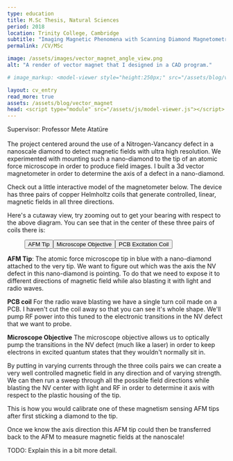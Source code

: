 ```yaml
---
type: education
title: M.Sc Thesis, Natural Sciences
period: 2018
location: Trinity College, Cambridge
subtitle: "Imaging Magnetic Phenomena with Scanning Diamond Magnetometry"
permalink: /CV/MSc

image: /assets/images/vector_magnet_angle_view.png
alt: "A render of vector magnet that I designed in a CAD program."

# image_markup: <model-viewer style="height:250px;" src="/assets/blog/vector_magnet/vector_magnet.glb" ar ar-modes="webxr scene-viewer quick-look" camera-controls poster="/assets/blog/vector_magnet/vector_magnet.png" shadow-intensity="1" environment-image="/assets/blog/vector_magnet/aircraft_workshop_01_1k.hdr" camera-orbit="-169.8deg 78.57deg 0.8881m" field-of-view="32.55deg" interaction-prompt="none" auto-rotate> </model-viewer>

layout: cv_entry
read_more: true
assets: /assets/blog/vector_magnet
head: <script type="module" src="/assets/js/model-viewer.js"></script>
---
```


Supervisor: Professor Mete Atatüre<br>
<br>
The project centered around the use of a Nitrogen-Vancancy defect in a nanoscale diamond to detect magnetic fields with ultra high resolution. We experimented with mounting such a nano-diamond to the tip of an atomic force microscope in order to produce field images. I built a 3d vector magnetometer in order to determine the axis of a defect in a nano-diamond.

Check out a little interactive model of the magnetometer below. The device has three pairs of copper Helmholtz coils that generate controlled, linear, magnetic fields in all three directions.

<figure>
<model-viewer style="height:500px;" src="{{ page.assets }}/vector_magnet.glb" ar ar-modes="webxr scene-viewer quick-look" camera-controls poster="{{ page.assets }}/vector_magnet.png" shadow-intensity="1" environment-image="{{ page.assets }}/aircraft_workshop_01_1k.hdr" camera-orbit="-169.8deg 78.57deg 0.8881m" field-of-view="32.55deg" interaction-prompt="none" auto-rotate> </model-viewer>

<!-- <model-viewer id="vector-magnet-whole-2" style="height:500px;" src="{{ page.assets }}/vector_magnet.glb" ar ar-modes="webxr scene-viewer quick-look" camera-controls poster="{{ page.assets }}/vector_magnet.png" shadow-intensity="1" environment-image="{{ page.assets }}/aircraft_workshop_01_1k.hdr" interaction-prompt="none" interpolation-decay="300" auto-rotate> 

<button class="Hotspot" style="disaplay:none;" slot="hotspot-1" data-position="0.3140708429455987m 0.2809109652738389m -0.32504316945989636m" data-normal="-3.85185900533595e-30m -1.343588384327496e-7m 0.9999999999999911m" data-visibility-attribute="visible"><div class="left HotspotAnnotation">AFM Tip</div></button>

<button class="Hotspot" style="disaplay:none;" slot="hotspot-3" data-position="0.32587557211500007m 0.2711873555719334m -0.32504317169367186m" data-normal=" -4.575935640098142e-8m -2.0164410743149838e-7m 0.9999999999999787m" data-visibility-attribute="visible"><div class="HotspotAnnotation">Microscope Objective</div></button>

<button class="Hotspot" style="disaplay:none;" slot="hotspot-4" data-position="0.3186977335100803m 0.2788147714959883m -0.3250432252613787m" data-normal=" 1.5099584039393812e-7m -1.34358838432748e-7m 0.9999999999999796m" data-visibility-attribute="visible"><div class="HotspotAnnotation">PCB Excitation Coil</div></button>
<button class="section" onclick="toggleSection(this)">Show Section View</button>

</model-viewer> -->
<figcaption>
</figcaption>
</figure>

Here's a cutaway view, try zooming out to get your bearing with respect to the above diagram. You can see that in the center of these three pairs of coils there is:

<figure>
<model-viewer style="height:400px;" src="{{ page.assets }}/vector_magnet_section.glb" ar ar-modes="webxr scene-viewer quick-look" camera-controls poster="{{ page.assets }}/section_view.png" shadow-intensity="1" environment-image="{{ page.assets }}/aircraft_workshop_01_1k.hdr" camera-orbit="37.19deg 75.38deg 0.3104m" field-of-view="12deg">
<button class="Hotspot" slot="hotspot-1" data-position="0.0002550490643940138m 0.12905932644259982m 0.0003319628199390896m" data-normal="-3.85185900533595e-30m -1.343588384327496e-7m 0.9999999999999911m" data-visibility-attribute="visible">
        <div class="left HotspotAnnotation">AFM Tip</div>
    </button><button class="Hotspot" slot="hotspot-3" data-position="0.015349223451080356m 0.11522588429565153m 0.0037307930577810513m" data-normal="0.9822871951592153m -1.7349759832900923e-7m 0.18738160589079159m" data-visibility-attribute="visible">
        <div class="HotspotAnnotation">Microscope Objective</div>
    </button><button class="Hotspot" slot="hotspot-4" data-position="0.004252449047777678m 0.12449395035064194m -0.0015034997269766357m" data-normal="3.85185900533595e-30m 0.9999999999999911m 1.343588384327496e-7m" data-visibility-attribute="visible">
        <div class="HotspotAnnotation">PCB Excitation Coil</div>
    </button></model-viewer>
<figcaption>
</figcaption>
</figure>

**AFM Tip**: The atomic force microscope tip in blue with a nano-diamond attached to the very tip. We want to figure out which was the axis the NV defect in this nano-diamond is pointing. To do that we need to expose it to different directions of magnetic field while also blasting it with light and radio waves.

**PCB coil** For the radio wave blasting we have a single turn coil made on a PCB. I haven't cut the coil away so that you can see it's whole shape. We'll pump RF power into this tuned to the electronic transitions in the NV defect that we want to probe.

**Microscope Objective** The microscope objective allows us to optically pump the transitions in the NV defect (much like a laser) in order to keep electrons in excited quantum states that they wouldn't normally sit in.

By putting in varying currents through the three coils pairs we can create a very well controlled magnetic field in any direction and of varying strength. We can then run a sweep through all the possible field directions while blasting the NV center with light and RF in order to determine it axis with respect to the plastic housing of the tip. 

This is how you would calibrate one of these magnetism sensing AFM tips after first sticking a diamond to the tip.

Once we know the axis direction this AFM tip could then be transferred back to the AFM to measure magnetic fields at the nanoscale!

TODO: Explain this in a bit more detail.

<!-- <script type="module">
  const modelViewer = document.querySelector("model-viewer#vector-magnet-whole-2");
  modelViewer.in_section_view = false;

  modelViewer.addEventListener('load', (event) => { 
    
    modelViewer.cameraOrbit = modelViewer.in_section_view ? "37.19deg 75.38deg 0.01m" : "auto auto auto";
    modelViewer.cameraTarget = modelViewer.in_section_view ? "0.3142m 0.2804m -0.3250m" : "auto auto auto";
    modelViewer.fieldOfView = modelViewer.in_section_view ? "5deg" : "auto";
    modelViewer.autoRotate = !modelViewer.in_section_view;

    if(modelViewer.in_section_view){
        window.setTimeout(() => [...modelViewer.getElementsByClassName("Hotspot")].forEach(e => e.style.display = "unset"), 1000);
    } else {
        [...modelViewer.getElementsByClassName("Hotspot")].forEach(e => e.style.display = "none")
    }

    // const logPoint = (event) => {
    //     const p = modelViewer.positionAndNormalFromPoint(event.clientX, event.clientY)
    // console.log(p.position.toString(), p.normal.toString());
    // };
    
    // modelViewer.addEventListener("click", logPoint);
    
});

  window.toggleSection = (element) => {
    modelViewer.in_section_view = !modelViewer.in_section_view;

    console.log(modelViewer.cameraOrbit, modelViewer.cameraTarget, modelViewer.fieldOfView);
    if(modelViewer.in_section_view) {
        modelViewer.src = "{{ page.assets }}/test_section.glb";
    } else {
        modelViewer.src = "{{ page.assets }}/test_whole.glb";
    }
    
  };

</script> -->